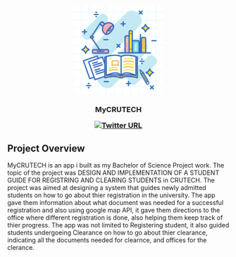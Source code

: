 <p align="center">
   <img src="assets/splash.png", width="200">
</p>
<h3 align="center">MyCRUTECH</>
<div align="center">


<a href="">![Twitter URL](https://img.shields.io/twitter/url?style=social&url=https%3A%2F%2Ftwitter.com%2Fvershimakelvin)</a>
</div>
   
   
## Project Overview   


MyCRUTECH is an app i built as my Bachelor of Science Project work. The topic of the project was DESIGN AND IMPLEMENTATION OF A STUDENT GUIDE FOR REGISTRING AND CLEARING STUDENTS in CRUTECH. The project was aimed at designing a system that guides newly admitted students on how to go about thier registration in the university. The app gave them information about what document was needed for a successful registration and also using google map API, it gave them directions to the office where different registration is done, also helping them keep track of thier progress. The app was not limited to Registering student, it also guided students undergoeing Clearance on how to go about thier clearance, indicating all the documents needed for clearnce, and offices for the clerance.
